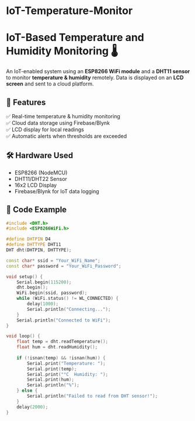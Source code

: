 # IoT-Temperature-Monitor
# IoT-Based Temperature and Humidity Monitoring 🌡️  
An IoT-enabled system using an **ESP8266 WiFi module** and a **DHT11 sensor** to monitor **temperature & humidity** remotely. Data is displayed on an **LCD screen** and sent to a cloud platform.

## 📌 Features
✅ Real-time temperature & humidity monitoring  
✅ Cloud data storage using Firebase/Blynk  
✅ LCD display for local readings  
✅ Automatic alerts when thresholds are exceeded  

## 🛠️ Hardware Used
- ESP8266 (NodeMCU)  
- DHT11/DHT22 Sensor  
- 16x2 LCD Display  
- Firebase/Blynk for IoT data logging  

## 📝 Code Example
```cpp
#include <DHT.h>
#include <ESP8266WiFi.h>

#define DHTPIN D4
#define DHTTYPE DHT11
DHT dht(DHTPIN, DHTTYPE);

const char* ssid = "Your_WiFi_Name";
const char* password = "Your_WiFi_Password";

void setup() {
    Serial.begin(115200);
    dht.begin();
    WiFi.begin(ssid, password);
    while (WiFi.status() != WL_CONNECTED) {
        delay(1000);
        Serial.println("Connecting...");
    }
    Serial.println("Connected to WiFi");
}

void loop() {
    float temp = dht.readTemperature();
    float hum = dht.readHumidity();
    
    if (!isnan(temp) && !isnan(hum)) {
        Serial.print("Temperature: ");
        Serial.print(temp);
        Serial.print("°C  Humidity: ");
        Serial.print(hum);
        Serial.println("%");
    } else {
        Serial.println("Failed to read from DHT sensor!");
    }
    delay(2000);
}
